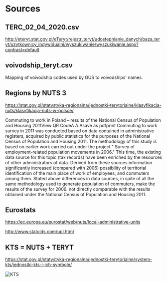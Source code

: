 # Sources

## TERC_02_04_2020.csv

http://eteryt.stat.gov.pl/eTeryt/rejestr_teryt/udostepnianie_danych/baza_teryt/uzytkownicy_indywidualni/wyszukiwanie/wyszukiwanie.aspx?contrast=default

## voivodship_teryt.csv

Mapping of voivodship codes used by GUS to voivodships' names.

## Regions by NUTS 3

https://stat.gov.pl/statystyka-regionalna/jednostki-terytorialne/klasyfikacja-nuts/klasyfikacja-nuts-w-polsce/

Commuting to work in Poland – results of the National Census of Population and Housing 2011View QR CodeA A Asave as pdfprint
Commuting to work survey in 2011 was conducted based on data contained in administrative registers, acquired by public statistics for the purposes of the National Census of Population and Housing 2011. The methodology of this study is based on earlier work carried out under the project " Survey of employment-related population movements in 2006." This time, the existing data source for this topic (tax records) have been enriched by the resources of other administrators of data. Derived from these sources information significantly increased (compared with 2006) possibility of territorial identification of the main place of work of employees, and commuters among them. Stated above differences in data sources, in spite of all the same methodology used to generate population of commuters, make the results of the survey for 2006. not directly comparable with the results obtained under the National Census of Population and Housing 2011.

## Eurostats

https://ec.europa.eu/eurostat/web/nuts/local-administrative-units

http://www.statoids.com/upl.html

## KTS = NUTS + TERYT
https://stat.gov.pl/statystyka-regionalna/jednostki-terytorialne/system-kts/jednostki-kts-i-ich-symbole/

![KTS](https://stat.gov.pl/download/gfx/portalinformacyjny/pl/defaultstronaopisowa/5875/1/1/kod-kts.png)


